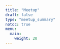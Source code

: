 ```yaml
---
title: "Meetup"
draft: false
type: "meetup_summary"
notoc: true
menu:
  main:
    weight: 20
---
```


